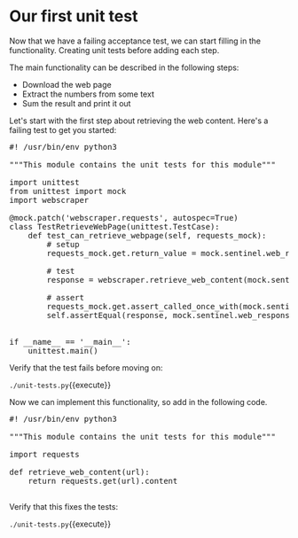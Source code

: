 Our first unit test
===================

Now that we have a failing acceptance test, we can start filling in the
functionality.  Creating unit tests before adding each step.

The main functionality can be described in the following steps:

* Download the web page
* Extract the numbers from some text
* Sum the result and print it out

Let's start with the first step about retrieving the web content.  Here's a failing
test to get you started:

<pre class="file" data-filename="unit-tests.py" data-target="replace">
#! /usr/bin/env python3

"""This module contains the unit tests for this module"""

import unittest
from unittest import mock
import webscraper

@mock.patch('webscraper.requests', autospec=True)
class TestRetrieveWebPage(unittest.TestCase):
    def test_can_retrieve_webpage(self, requests_mock):
        # setup
        requests_mock.get.return_value = mock.sentinel.web_response

        # test
        response = webscraper.retrieve_web_content(mock.sentinel.web_url)

        # assert
        requests_mock.get.assert_called_once_with(mock.sentinel.web_url)
        self.assertEqual(response, mock.sentinel.web_response.content)


if __name__ == '__main__':
    unittest.main()
</pre>

Verify that the test fails before moving on:

`./unit-tests.py`{{execute}}

Now we can implement this functionality, so add in the following code.

<pre class="file" data-filename="webscraper.py" data-target="replace">
#! /usr/bin/env python3

"""This module contains the unit tests for this module"""

import requests

def retrieve_web_content(url):
    return requests.get(url).content

</pre>

Verify that this fixes the tests:

`./unit-tests.py`{{execute}}